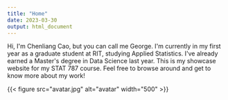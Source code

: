 ```yaml
---
title: "Home"
date: 2023-03-30
output: html_document
---
```


Hi, I'm Chenliang Cao, but you can call me George. 
I'm currently in my first year as a graduate student at RIT, studying Applied Statistics. 
I've already earned a Master's degree in Data Science last year. 
This is my showcase website for my STAT 787 course.
Feel free to browse around and get to know more about my work!


{{< figure src="avatar.jpg" alt="avatar" width="500" >}}